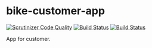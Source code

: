 # bike-customer-app

[![Scrutinizer Code Quality](https://scrutinizer-ci.com/g/richardstg/bike-customer-app/badges/quality-score.png?b=main)](https://scrutinizer-ci.com/g/richardstg/bike-customer-app/?branch=main)
[![Build Status](https://scrutinizer-ci.com/g/richardstg/bike-customer-app/badges/build.png?b=main)](https://scrutinizer-ci.com/g/richardstg/bike-customer-app/build-status/main)
[![Build Status](https://app.travis-ci.com/richardstg/bike-customer-app.svg?branch=main)](https://app.travis-ci.com/richardstg/bike-customer-app)

App for customer.
